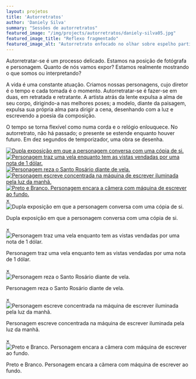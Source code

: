 ```yaml
---
layout: projetos
title: 'Autorretratos'
author: 'Daniely Silva'
summary: "Sessões de autorretratos"
featured_image: "/img/projects/autorretratos/daniely-silva05.jpg"
featured_image_title: "Reflexo fragmentado"
featured_image_alt: "Autorretrato enfocado no olhar sobre espelho partido"
---
```


Autorretratar-se é um processo delicado. Estamos na posição de fotógrafa e personagem. Quanto de nós vamos expor? Estamos realmente mostrando o que somos ou interpretando?

A vida é uma constante atuação. Criamos nossas personagens, cujo diretor é o tempo e cada tomada é o momento. Autorretratar-se é fazer-se em duas, em retratada e retratante. A artista atrás da lente expulsa a alma de seu corpo, dirigindo-a nas melhores poses; a modelo, diante da paisagem, expulsa sua própria alma para dirigir a cena, desenhando com a luz e escrevendo a poesia da composição.

O tempo se torna flexível como numa corda e o relógio enlouquece. No autorretrato, não há passado; o presente se estende enquanto houver futuro. Em dez segundos de temporizador, uma obra se desenha.

<div hidden>

![Duas de mim](/img/projects/autorretratos/daniely-silva02.jpg "Dupla exposição em que a personagem conversa com uma cópia de si.")

![Vil metal](/img/projects/autorretratos/daniely-silva03.jpg "Personagem traz uma vela enquanto tem as vistas vendadas por uma nota de 1 dólar.")

![Salve Rainha](/img/projects/autorretratos/daniely-silva04.jpg "Personagem reza o Santo Rosário diante de vela.")

![Sobre a máquina](/img/projects/autorretratos/daniely-silva07.jpg "Personagem escreve concentrada na máquina de escrever iluminada pela luz da manhã.")

![Olhar](/img/projects/autorretratos/daniely-silva08.jpg "Preto e Branco. Personagem encara a câmera com máquina de escrever ao fundo.")
</div>

<section class="galeria">

  <div class="item"><a href="#imagem1"><img src="/img/projects/autorretratos/daniely-silva02.jpg" alt="Dupla exposição em que a personagem conversa com uma cópia de si." title="Duas de mim" /></a></div>
  <div class="item"><a href="#imagem2"><img src="/img/projects/autorretratos/daniely-silva03.jpg" alt="Personagem traz uma vela enquanto tem as vistas vendadas por uma nota de 1 dólar." title="Vil metal" /></a></div>
  <div class="item"><a href="#imagem3"><img src="/img/projects/autorretratos/daniely-silva04.jpg" alt="Personagem reza o Santo Rosário diante de vela." title="Salve Rainha" /></a></div>
  <div class="item"><a href="#imagem4"><img src="/img/projects/autorretratos/daniely-silva07.jpg" alt="Personagem escreve concentrada na máquina de escrever iluminada pela luz da manhã." title="Sobre a máquina" /></a></div>
  <div class="item"><a href="#imagem5"><img src="/img/projects/autorretratos/daniely-silva08.jpg" alt="Preto e Branco. Personagem encara a câmera com máquina de escrever ao fundo." title="Olhar" /></a></div>

</section>

<div class="lightboxes">

  <div class="lightbox" id="imagem1"><a href="#" class="fechar">&times;</a><div class="conteudo"><img src="/img/projects/autorretratos/daniely-silva02.jpg" alt="Dupla exposição em que a personagem conversa com uma cópia de si." title="Duas de mim" /><p>Dupla exposição em que a personagem conversa com uma cópia de si.</p></div></div>
  <div class="lightbox" id="imagem2"><a href="#" class="fechar">&times;</a><div class="conteudo"><img src="/img/projects/autorretratos/daniely-silva03.jpg" alt="Personagem traz uma vela enquanto tem as vistas vendadas por uma nota de 1 dólar." title="Vil metal" /><p>Personagem traz uma vela enquanto tem as vistas vendadas por uma nota de 1 dólar.</p></div></div>
  <div class="lightbox" id="imagem3"><a href="#" class="fechar">&times;</a><div class="conteudo"><img src="/img/projects/autorretratos/daniely-silva04.jpg" alt="Personagem reza o Santo Rosário diante de vela." title="Salve Rainha" /><p>Personagem reza o Santo Rosário diante de vela.</p></div></div>
  <div class="lightbox" id="imagem4"><a href="#" class="fechar">&times;</a><div class="conteudo"><img src="/img/projects/autorretratos/daniely-silva07.jpg" alt="Personagem escreve concentrada na máquina de escrever iluminada pela luz da manhã." title="Sobre a máquina" /><p>Personagem escreve concentrada na máquina de escrever iluminada pela luz da manhã.</p></div></div>
  <div class="lightbox" id="imagem5"><a href="#" class="fechar">&times;</a><div class="conteudo"><img src="/img/projects/autorretratos/daniely-silva08.jpg" alt="Preto e Branco. Personagem encara a câmera com máquina de escrever ao fundo." title="Olhar" /><p>Preto e Branco. Personagem encara a câmera com máquina de escrever ao fundo.</p></div></div>

</div>
